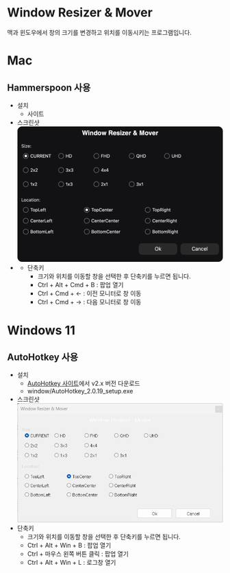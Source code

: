 # Window Resizer & Mover

맥과 윈도우에서 창의 크기를 변경하고 위치를 이동시키는 프로그램입니다.

# Mac
## Hammerspoon 사용
- 설치
    - 사이트
- 스크린샷
![스크린샷](./imgs/Mac_Window_Resizer_Mover.png)
- - 단축키
    - 크기와 위치를 이동할 창을 선택한 후 단축키를 누르면 됩니다.
    - Ctrl + Alt + Cmd + B : 팝업 열기
    - Ctrl + Cmd + <- : 이전 모니터로 창 이동
    - Ctrl + Cmd + -> : 다음 모니터로 창 이동

# Windows 11
## AutoHotkey 사용
- 설치
    - [AutoHotkey 사이트](https://www.autohotkey.com/)에서 v2.x 버전 다운로드
    - window/AutoHotkey_2.0.19_setup.exe
- 스크린샷
![스크린샷](./imgs/Windows_Window_Resizer_Mover.png)
- 단축키
    - 크기와 위치를 이동할 창을 선택한 후 단축키를 누르면 됩니다.
    - Ctrl + Alt + Win + B : 팝업 열기
    - Ctrl + 마우스 왼쪽 버튼 클릭 : 팝업 열기
    - Ctrl + Alt + Win + L : 로그창 열기